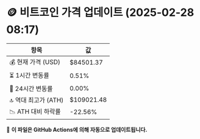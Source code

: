 # 🪙 비트코인 가격 업데이트 (2025-02-28 08:17)

| 항목                | 값 |
|--------------------|----------------|
| 💰 현재 가격 (USD) | $84501.37 |
| ⏳ 1시간 변동률    | 0.51% |
| 📆 24시간 변동률   | 0.00% |
| 🔝 역대 최고가 (ATH) | $109021.48 |
| 📉 ATH 대비 하락률 | -22.56% |

🔄 **이 파일은 GitHub Actions에 의해 자동으로 업데이트됩니다.**
